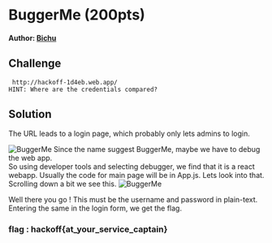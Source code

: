 # BuggerMe (200pts)
#### Author: [Bichu](https://github.com/ben-jnr)
## Challenge
`
http://hackoff-1d4eb.web.app/`  
`HINT: Where are the credentials compared?`
## Solution

The URL leads to a login page, which probably only lets admins to login.

![BuggerMe](https://github.com/TheSkullCrushr/HackOff-CTF/raw/master/BuggerMe/img/BuggerMe1.png)
Since the name suggest BuggerMe, maybe we have to debug the web app.  
So using developer tools and selecting debugger, we find that it is a react webapp. Usually the code for main page will be in App.js. Lets look into that.  
Scrolling down a bit we see this.
![BuggerMe](https://github.com/TheSkullCrushr/HackOff-CTF/raw/master/BuggerMe/img/BuggerMe2.png)


Well there you go ! This must be the username and password in plain-text.
Entering the same in the login form, we get the flag.
### flag : hackoff{at_your_service_captain}
